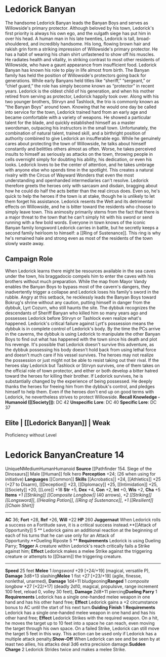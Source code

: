 ﻿---
ac: '36'
alignment: N
all_resistance: null
burrow_speed: null
charisma: '+5'
climb_speed: null
constitution: '+2'
creature_ability:
- Attack of Opportunity
- Dueling Parry
- Dueling Riposte
- Guiding Finish
- Juggernaut
- Show-Off
- Sudden Charge
creature_family: null
description: "The handsome Ledorick Banyan leads the Banyan Boys and serves as Willowside's\
  \ primary protector. Although beloved by his town, Ledorick's first priority is\
  \ always his own ego, and the xulgath siege has put him in over his head.<br/><br/>\
  \ A human man in his late twenties, Ledorick is tall, broad-shouldered, and incredibly\
  \ handsome. His long, flowing brown hair and rakish grin form a striking impression\
  \ of Willowside's primary protector. He has a habit of wearing his chain shirt unfastened\
  \ to show off his muscles. He radiates health and vitality, in striking contrast\
  \ to most other residents of Willowside, who have a gaunt appearance from insufficient\
  \ food.<br/><br/> Ledorick Banyan has known his role to play in life almost from\
  \ birth. The Banyan family has held the position of Willowside's protectors going\
  \ back for generations. While early Banyans held titles like \u201Csheriff,\u201D\
  \ \u201Csergeant,\u201D or \u201Cchief guard,\u201D the role has simply become known\
  \ as \u201Cprotector\u201D in recent years. Ledorick is the oldest child of his\
  \ generation, and when his mother retired from serving as protector, Ledorick happily\
  \ took over. Along with his two younger brothers, Stirvyn and Tashlock, the trio\
  \ is commonly known as \u201Cthe Banyan Boys\u201D around town.<br/><br/> Knowing\
  \ that he would one day be called into service for the town, Ledorick trained hard\
  \ from an early age and became comfortable with a variety of weapons. He showed\
  \ a particular talent for the blade, and quickly established himself as a master\
  \ swordsman, outpacing his instructors in the small town. Unfortunately, the combination\
  \ of natural talent, trained skill, and a birthright position of authority combined\
  \ to give Ledorick an insufferable ego. While he genuinely cares about protecting\
  \ the town of Willowside, he talks about himself constantly and belittles others\
  \ almost as often. Worse, he takes perceived insults to himself as seriously as\
  \ attacks on the town, throwing people in cells overnight simply for doubting his\
  \ ability, his dedication, or even his looks.<br/><br/> Ledorick loves to be the\
  \ center of attention, and he takes umbrage with anyone else who spends time in\
  \ the spotlight. This creates a natural rivalry with the Circus of Wayward Wonders\
  \ that even the most understanding and openhanded intermediaries can't resolve.\
  \ Ledorick therefore greets the heroes only with sarcasm and disdain, bragging about\
  \ how he could do half the acts better than the real circus does. Even so, he's\
  \ quick to help the heroes if the town is at stake, though he is unlikely to let\
  \ them forget his assistance.<br/><br/> Ledorick resents the Welt and its detrimental\
  \ effects on Willowside, and he is bitter toward the residents who choose to simply\
  \ leave town. This animosity primarily stems from the fact that there is a major\
  \ threat to the town that he can't simply hit with his sword or send running with\
  \ a few bold words.<br/><br/> Everyone in town knows of the iconic Banyan family\
  \ longsword Ledorick carries in battle, but he secretly keeps a second family heirloom\
  \ to himself: a [[DATABASE/equipment/Ring of Sustenance|ring of sustenance]] . This\
  \ ring is why he's remained hale and strong even as most of the residents of the\
  \ town slowly waste away."
dexterity: '+4'
element: null
fly_speed: null
fortitude: '+28'
hp: '260'
id: '2126'
immunity: null
intelligence: '+0'
land_speed: '25'
language:
- '[[DATABASE/language/Common|Common]]'
level: '14'
max_speed: '25'
name: Ledorick Banyan
perception: '+24'
rarity: Unique
reflex: '+26'
resistance: null
rus_type_level: null
sense:
- (26 when using for initiative)
size: Medium
skill:
- '[[DATABASE/skill/Acrobatics|Acrobatics]] +24'
- '[[DATABASE/skill/Athletics|Athletics]] +25'
- '[[DATABASE/skill/Deception|Deception]] +23'
- '[[DATABASE/skill/Diplomacy|Diplomacy]] +25'
- '[[DATABASE/skill/Intimidation|Intimidation]] +25'
- '[[DATABASE/skill/Society|Society]] +20'
- '[[DATABASE/skill/Lore|Willowside Lore]] +18'
source: '[[DATABASE/source/Pathfinder 154. Siege of the Dinosaurs|Pathfinder #154:
  Siege of the Dinosaurs]]'
speed:
- 25 feet
spell: null
strength: '+5'
strength_req: '5'
strongest_save:
- Fortitude
swim_speed: null
trait:
- '[[DATABASE/trait/Human|Human]]'
- '[[DATABASE/trait/Humanoid|Humanoid]]'
- '[[DATABASE/trait/Unique|Unique]]'
type: Creature
vision: null
weakest_save:
- Will
weakness: null
will: '+22'
wisdom: '+2'

---
# Ledorick Banyan

The handsome Ledorick Banyan leads the Banyan Boys and serves as Willowside's primary protector. Although beloved by his town, Ledorick's first priority is always his own ego, and the xulgath siege has put him in over his head.
 A human man in his late twenties, Ledorick is tall, broad-shouldered, and incredibly handsome. His long, flowing brown hair and rakish grin form a striking impression of Willowside's primary protector. He has a habit of wearing his chain shirt unfastened to show off his muscles. He radiates health and vitality, in striking contrast to most other residents of Willowside, who have a gaunt appearance from insufficient food.
 Ledorick Banyan has known his role to play in life almost from birth. The Banyan family has held the position of Willowside's protectors going back for generations. While early Banyans held titles like “sheriff,” “sergeant,” or “chief guard,” the role has simply become known as “protector” in recent years. Ledorick is the oldest child of his generation, and when his mother retired from serving as protector, Ledorick happily took over. Along with his two younger brothers, Stirvyn and Tashlock, the trio is commonly known as “the Banyan Boys” around town.
 Knowing that he would one day be called into service for the town, Ledorick trained hard from an early age and became comfortable with a variety of weapons. He showed a particular talent for the blade, and quickly established himself as a master swordsman, outpacing his instructors in the small town. Unfortunately, the combination of natural talent, trained skill, and a birthright position of authority combined to give Ledorick an insufferable ego. While he genuinely cares about protecting the town of Willowside, he talks about himself constantly and belittles others almost as often. Worse, he takes perceived insults to himself as seriously as attacks on the town, throwing people in cells overnight simply for doubting his ability, his dedication, or even his looks.
 Ledorick loves to be the center of attention, and he takes umbrage with anyone else who spends time in the spotlight. This creates a natural rivalry with the Circus of Wayward Wonders that even the most understanding and openhanded intermediaries can't resolve. Ledorick therefore greets the heroes only with sarcasm and disdain, bragging about how he could do half the acts better than the real circus does. Even so, he's quick to help the heroes if the town is at stake, though he is unlikely to let them forget his assistance.
 Ledorick resents the Welt and its detrimental effects on Willowside, and he is bitter toward the residents who choose to simply leave town. This animosity primarily stems from the fact that there is a major threat to the town that he can't simply hit with his sword or send running with a few bold words.
 Everyone in town knows of the iconic Banyan family longsword Ledorick carries in battle, but he secretly keeps a second family heirloom to himself: a [[Ring of Sustenance]]. This ring is why he's remained hale and strong even as most of the residents of the town slowly waste away.

## Campaign Role

When Ledorick learns there might be resources available in the sea caves under the town, his braggadocio compels him to enter the caves with his brothers without much preparation. While the map from Mayor Vandy enables the Banyan Boys to bypass most of the cavern's dangers, they inadvertently trigger a collapse and Ledorick loses his family's sword in the rubble. Angry at this setback, he recklessly leads the Banyan Boys toward Bokrug's shrine without any caution, putting himself in danger from the dybbuk, Lyrt Cozurn, who still haunts the site. The dybbuk recognizes the descendants of Sheriff Banyan who killed him so many years ago and possesses Ledorick before Stirvyn or Tashlock even realize what's happened. Ledorick's critical failure against Lyrt's possession means the dybbuk is in complete control of Ledorick's body. By the time the PCs arrive in the caverns, the dybbuk is using Ledorick to manipulate the other Banyan Boys to find out what has happened with the town since his death and plot his revenge.
 It's possible that Ledorick doesn't survive this adventure, as the dybbuk possessing his body doesn't hold back from using lethal force and doesn't much care if his vessel survives. The heroes may not realize the possession or just might not be able to resist taking out their rival. If the heroes slay Ledorick but Tashlock or Stirvyn survives, one of them takes on the official role of town protector, and either or both develop a bitter hatred toward the heroes for killing their brother.
 If Ledorick survives, he is substantially changed by the experience of being possessed. He deeply thanks the heroes for freeing him from the dybbuk's control, and pledges himself to help them. Even if the heroes don't end up on good terms with Ledorick, he nevertheless strives to protect Willowside.
**Recall Knowledge - Humanoid ([[Society]])**: DC 42
**Unspecific Lore**: DC 40
**Specific Lore**: DC 37

## Elite | [[Ledorick Banyan]] | Weak
Proficiency without Level

# Ledorick Banyan<span class="item-type">Creature 14</span>

<span class="trait-unique item-trait">Unique</span><span class="trait-alignment item-trait">N</span><span class="trait-size item-trait">Medium</span><span class="item-trait">Human</span><span class="item-trait">Humanoid</span>
**Source** [[Pathfinder 154. Siege of the Dinosaurs]]
Male [[Human]] folk hero
**Perception** +24; (26 when using for initiative) 
**Languages** [[Common]]
**Skills** [[Acrobatics]] +24, [[Athletics]] +25 (+27 to Disarm), [[Deception]] +23, [[Diplomacy]] +25, [[Intimidation]] +25, [[Society]] +20, [[Lore]] +18
**Str** +5, **Dex** +4, **Con** +2, **Int** +0, **Wis** +2, **Cha** +5
**Items** _+1 [[Striking]] [[Composite Longbow]]_ (40 arrows), _+2 [[Striking]] [[Longsword]]_, _[[Healing Potion]]_, _[[Ring of Sustenance]]_, _+1 [[Resilient]] [[Chain Shirt]]_

---
**AC** 36; **Fort** +28, **Ref** +26, **Will** +22
**HP** 260
<span class="in-box-ability">**Juggernaut** When Ledorick rolls a success on a Fortitude save, it is a critical success instead.</span><span class="in-box-ability">**[[Attack of Opportunity]] <span class="action-icon">5</span> ** Ledorick gains an additional reaction at the beginning of each of his turns that he can use only for an Attack of Opportunity.</span><span class="in-box-ability">**Dueling Riposte <span class="action-icon">5</span> ** **Requirements** Ledorick is using Dueling Parry; **Trigger** A creature within Ledorick's reach critically fails a Strike against him; **Effect** Ledorick makes a melee Strike against the triggering creature or attempts to [[Disarm]] the triggering creature.</span>

---
**Speed** 25 feet
<span class="in-box-ability">**Melee** <span class="action-icon">1</span> _longsword_ +29 [+24/+19] (magical, versatile P), **Damage** 3d8+13 slashing</span><span class="in-box-ability">**Melee** <span class="action-icon">1</span> fist +27 [+23/+19] (agile, finesse, nonlethal, unarmed), **Damage** 1d4+11 bludgeoning</span><span class="in-box-ability">**Ranged** <span class="action-icon">1</span> _composite longbow_ +27 [+22/+17] (deadly 2d10, magical, propulsive, range increment 100 feet, reload 0, volley 30 feet), **Damage** 2d8+11 piercing</span><span class="in-box-ability">**Dueling Parry** <span class="action-icon">1</span> **Requirements** Ledorick has a single one-handed melee weapon in one hand and has his other hand free; **Effect** Ledorick gains a +2 circumstance bonus to AC until the start of his next turn.</span><span class="in-box-ability">**Guiding Finish** <span class="action-icon">1</span> **Requirements** Ledorick has a single one-handed melee weapon in one hand and has his other hand free; **Effect** Ledorick Strikes with the required weapon. On a hit, he moves the target up to 10 feet into a space he can reach, even moving the target through his own space. On a failed Strike, Ledorick can still move the target 5 feet in this way. This action can be used only if Ledorick has a multiple attack penalty.</span><span class="in-box-ability">**Show-Off** When Ledorick can see and be seen by at least two allies, his attacks deal 3d6 extra precision damage.</span><span class="in-box-ability">**Sudden Charge** <span class="action-icon">2</span> Ledorick Strides twice and makes a melee Strike.</span>